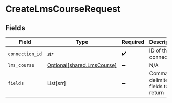 # CreateLmsCourseRequest


## Fields

| Field                                                          | Type                                                           | Required                                                       | Description                                                    |
| -------------------------------------------------------------- | -------------------------------------------------------------- | -------------------------------------------------------------- | -------------------------------------------------------------- |
| `connection_id`                                                | *str*                                                          | :heavy_check_mark:                                             | ID of the connection                                           |
| `lms_course`                                                   | [Optional[shared.LmsCourse]](../../models/shared/lmscourse.md) | :heavy_minus_sign:                                             | N/A                                                            |
| `fields`                                                       | List[*str*]                                                    | :heavy_minus_sign:                                             | Comma-delimited fields to return                               |